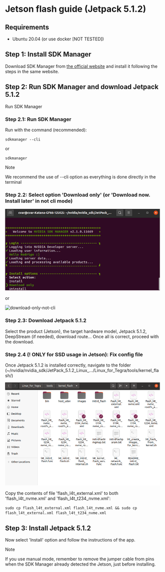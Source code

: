 
# Jetson flash guide (Jetpack 5.1.2)

## Requirements
- Ubuntu 20.04 (or use docker [NOT TESTED])

## Step 1: Install SDK Manager
Download SDK Manager from [the official website](https://developer.nvidia.com/sdk-manager) and install it following the steps in the same website.

## Step 2: Run SDK Manager and download Jetpack 5.1.2
Run SDK Manager

### Step 2.1: Run SDK Manager
Run with the command (recommended):
```
sdkmanager --cli
```
or
```
sdkmanager
```
> [!NOTE]
> We recommend the use of --cli option as everything is done directly in the terminal

### Step 2.2: Select option 'Download only' (or 'Download now. Install later' in not cli mode)

![download-only](/assets/jetson-download-only.png)

or

![download-only-not-cli](https://docs.nvidia.com/sdk-manager/_images/sdkm-2-download-install-options-jetson.03.png)

### Step 2.3: Download Jetpack 5.1.2
Select the product (Jetson), the target hardware model, Jetpack 5.1.2, DeepStream (if needed), download route...
Once all is correct, proceed with the download.

### Step 2.4 (! ONLY for SSD usage in Jetson): Fix config file
Once Jetpack 5.1.2 is installed correctly, navigate to the folder (~/nvidia/nvidia_sdk/JetPack_5.1.2_Linux_.../Linux_for_Tegra/tools/kernel_flash/)

![jetson-folder](/assets/jetson-folder.png)

Copy the contents of file 'flash_l4t_external.xml' to both 'flash_l4t_nvme.xml' and 'flash_l4t_t234_nvme.xml':

```
sudo cp flash_l4t_external.xml flash_l4t_nvme.xml && sudo cp flash_l4t_external.xml flash_l4t_t234_nvme.xml
```

## Step 3: Install Jetpack 5.1.2
Now select 'Install' option and follow the instructions of the app.

> [!NOTE]
> If you use manual mode, remember to remove the jumper cable from pins when the SDK Manager already detected the Jetson, just before installing.
